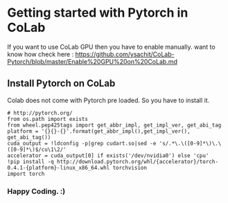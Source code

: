 # Getting started with Pytorch in CoLab

If you want to use CoLab GPU then you have to enable manually. 
want to know how check here : https://github.com/ysachit/CoLab-Pytorch/blob/master/Enable%20GPU%20on%20CoLab.md

## Install Pytorch on CoLab

Colab does not come with Pytorch pre loaded. So you have to install it.

    # http://pytorch.org/
    from os.path import exists
    from wheel.pep425tags import get_abbr_impl, get_impl_ver, get_abi_tag
    platform = '{}{}-{}'.format(get_abbr_impl(),get_impl_ver(), get_abi_tag())
    cuda_output = !ldconfig -p|grep cudart.so|sed -e 's/.*\.\([0-9]*\)\.\([0-9]*\)$/cu\1\2/'
    accelerator = cuda_output[0] if exists('/dev/nvidia0') else 'cpu'
    !pip install -q http://download.pytorch.org/whl/{accelerator}/torch-0.4.1-{platform}-linux_x86_64.whl torchvision
    import torch
 
 ### Happy Coding. :)
